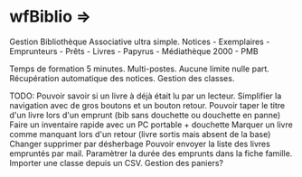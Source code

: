 # wfBiblio => 
Gestion Bibliothèque Associative ultra simple.
Notices - Exemplaires - Emprunteurs - Prêts - Livres - Papyrus - Médiathèque 2000 - PMB

Temps de formation 5 minutes.
Multi-postes.
Aucune limite nulle part.
Récupération automatique des notices.
Gestion des classes.


TODO:
Pouvoir savoir si un livre à déjà était lu par un lecteur.
Simplifier la navigation avec de gros boutons et un bouton retour.
Pouvoir taper le titre d'un livre lors d'un emprunt (bib sans douchette ou douchette en panne)
Faire un inventaire rapide avec un PC portable + douchette
Marquer un livre comme manquant lors d'un retour (livre sortis mais absent de la base)
Changer supprimer par désherbage
Pouvoir envoyer la liste des livres empruntés par mail.
Paramètrer la durée des emprunts dans la fiche famille.
Importer une classe depuis un CSV.
Gestion des paniers?